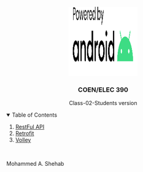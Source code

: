 <p align="center">
  <a href="https://github.com/M12Shehab/Class-04-Students">
    <img src="powered-by-android.svg" alt="Logo" width="180" height="180">
  </a>

<h3 align="center">COEN/ELEC 390</h3>

  <p align="center">
   Class-02-Students version
  </p>

</p>

<!-- TABLE OF CONTENTS -->
<details open="open">
  <summary>Table of Contents</summary>
  <ol>
    <li>
      <a href="https://restfulapi.net/">RestFul API</a>
    </li>
    <li>
      <a href="https://square.github.io/retrofit/">Retrofit</a>
    </li>
    <li>
      <a href="https://developer.android.com/training/volley">Volley</a>
    </li>
  </ol>
</details>
<br/>
<p>Mohammed A. Shehab</p>